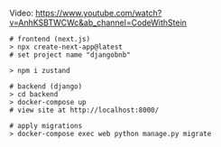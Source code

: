 Video: https://www.youtube.com/watch?v=AnhKSBTWCWc&ab_channel=CodeWithStein

```
# frontend (next.js)
> npx create-next-app@latest
# set project name "djangobnb"

> npm i zustand

# backend (django)
> cd backend
> docker-compose up
# view site at http://localhost:8000/

# apply migrations
> docker-compose exec web python manage.py migrate
```